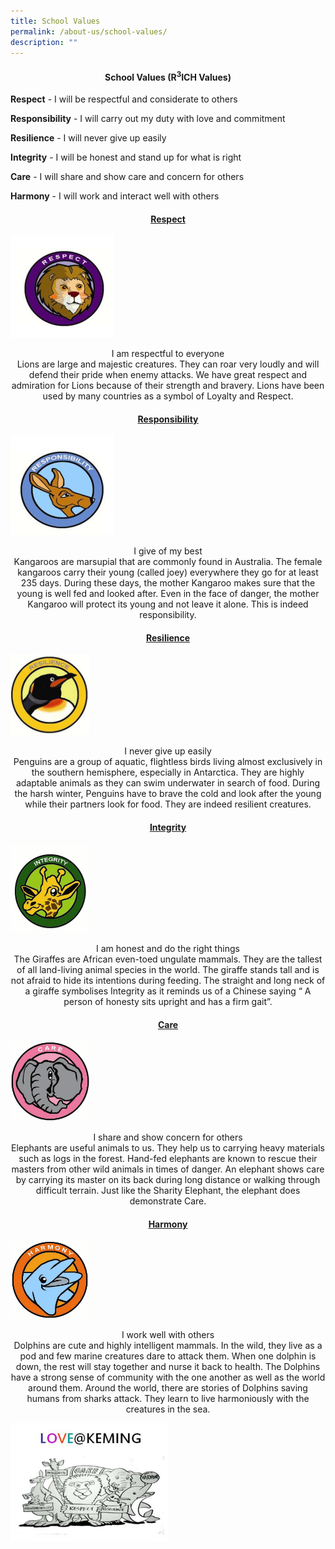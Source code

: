 ```yaml
---
title: School Values
permalink: /about-us/school-values/
description: ""
---
```

<h4 style="text-align: center;">School Values (R<sup>3</sup>ICH Values)</h4>
<p><strong>Respect</strong>&nbsp;- I will be respectful and considerate to others</p>
<p><strong>Responsibility</strong>&nbsp;- I will carry out my duty with love and commitment</p>
<p><strong>Resilience</strong>&nbsp;- I will never give up easily</p>
<p><strong>Integrity</strong>&nbsp;- I will be honest and stand up for what is right</p>
<p><strong>Care</strong>&nbsp;- I will share and show care and concern for others</p>
<p><strong>Harmony</strong>&nbsp;- I will work and interact well with others</p>
<h4 style="text-align: center;"><u>Respect</u></h4>
<img style="width: 33%;" src="/images/sv1.jpg" />
<p style="text-align: center;">I am respectful to everyone<br />Lions are large and majestic creatures. They can roar very loudly and will defend their pride when enemy attacks. We have great respect and admiration for Lions because of their strength and bravery. Lions have been used by many countries as a symbol of Loyalty and Respect.</p>
<h4 style="text-align: center;"><u>Responsibility</u></h4>
<img style="width: 33%;" src="/images/sv2.jpg" />
<p style="text-align: center;">I give of my best<br />Kangaroos are marsupial that are commonly found in Australia. The female kangaroos carry their young (called joey) everywhere they go for at least 235 days. During these days, the mother Kangaroo makes sure that the young is well fed and looked after. Even in the face of danger, the mother Kangaroo will protect its young and not leave it alone. This is indeed responsibility.</p>
<h4 style="text-align: center;"><u>Resilience</u></h4>
<img style="width: 25%;" src="/images/sv3.jpg" />
<p style="text-align: center;">I never give up easily<br />Penguins are a group of aquatic, flightless birds living almost exclusively in the southern hemisphere, especially in Antarctica. They are highly adaptable animals as they can swim underwater in search of food. During the harsh winter, Penguins have to brave the cold and look after the young while their partners look for food. They are indeed resilient creatures.</p>
<h4 style="text-align: center;"><u>Integrity</u></h4>
<img style="width: 25%;" src="/images/sv4.png" />
<p style="text-align: center;">I am honest and do the right things<br />The Giraffes are African even-toed ungulate mammals. They are the tallest of all land-living animal species in the world. The giraffe stands tall and is not afraid to hide its intentions during feeding. The straight and long neck of a giraffe symbolises Integrity as it reminds us of a Chinese saying &ldquo; A person of honesty sits upright and has a firm gait&rdquo;.</p>
<h4 style="text-align: center;"><u>Care</u></h4>
<img style="width: 25%;" src="/images/sv5.png" />
<p style="text-align: center;">I share and show concern for others<br />Elephants are useful animals to us. They help us to carrying heavy materials such as logs in the forest. Hand-fed elephants are known to rescue their masters from other wild animals in times of danger. An elephant shows care by carrying its master on its back during long distance or walking through difficult terrain. Just like the Sharity Elephant, the elephant does demonstrate Care.</p>
<h4 style="text-align: center;"><u>Harmony</u></h4>
<img style="width: 25%;" src="/images/sv6.png" />
<p style="text-align: center;">I work well with others<br />Dolphins are cute and highly intelligent mammals. In the wild, they live as a pod and few marine creatures dare to attack them. When one dolphin is down, the rest will stay together and nurse it back to health. The Dolphins have a strong sense of community with the one another as well as the world around them. Around the world, there are stories of Dolphins saving humans from sharks attack. They learn to live harmoniously with the creatures in the sea.</p>
<img style="width: 50%;" src="/images/sv7.jpg" />
